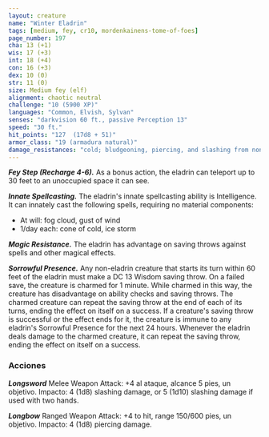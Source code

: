 ```yaml
---
layout: creature
name: "Winter Eladrin"
tags: [medium, fey, cr10, mordenkainens-tome-of-foes]
page_number: 197
cha: 13 (+1)
wis: 17 (+3)
int: 18 (+4)
con: 16 (+3)
dex: 10 (0)
str: 11 (0)
size: Medium fey (elf)
alignment: chaotic neutral
challenge: "10 (5900 XP)"
languages: "Common, Elvish, Sylvan"
senses: "darkvision 60 ft., passive Perception 13"
speed: "30 ft."
hit_points: "127  (17d8 + 51)"
armor_class: "19 (armadura natural)"
damage_resistances: "cold; bludgeoning, piercing, and slashing from nonmagical attacks"
---
```


***Fey Step (Recharge 4-6).*** As a bonus action, the eladrin can teleport up to 30 feet to an unoccupied space it can see.

***Innate Spellcasting.*** The eladrin's innate spellcasting ability is Intelligence. It can innately cast the following spells, requiring no material components:
* At will: fog cloud, gust of wind
* 1/day each: cone of cold, ice storm

***Magic Resistance.*** The eladrin has advantage on saving throws against spells and other magical effects.

***Sorrowful Presence.*** Any non-eladrin creature that starts its turn within 60 feet of the eladrin must make a DC 13 Wisdom saving throw. On a failed save, the creature is charmed for 1 minute. While charmed in this way, the creature has disadvantage on ability checks and saving throws. The charmed creature can repeat the saving throw at the end of each of its turns, ending the effect on itself on a success. If a creature's saving throw is successful or the effect ends for it, the creature is immune to any eladrin's Sorrowful Presence for the next 24 hours.
Whenever the eladrin deals damage to the charmed creature, it can repeat the saving throw, ending the effect on itself on a success.

### Acciones

***Longsword*** Melee Weapon Attack: +4 al ataque, alcance 5 pies, un objetivo. Impacto: 4 (1d8) slashing damage, or 5 (1d10) slashing damage if used with two hands.

***Longbow*** Ranged Weapon Attack: +4 to hit, range 150/600 pies, un objetivo. Impacto: 4 (1d8) piercing damage.